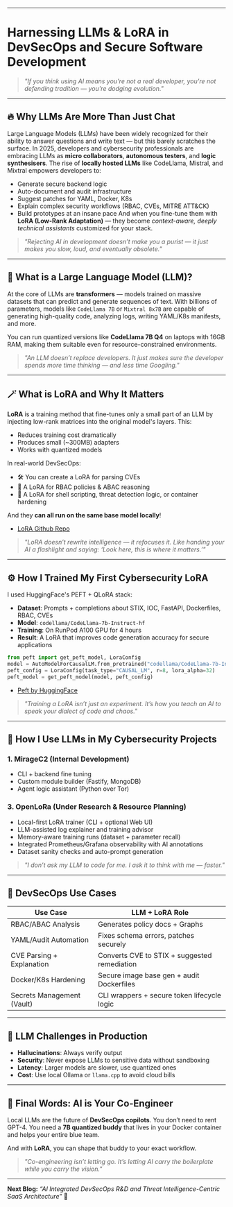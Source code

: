 
---

# Harnessing LLMs & LoRA in DevSecOps and Secure Software Development

> *"If you think using AI means you're not a real developer, you're not defending tradition — you're dodging evolution."*

---

## 🔥 Why LLMs Are More Than Just Chat

Large Language Models (LLMs) have been widely recognized for their ability to answer questions and write text — but this barely scratches the surface. In 2025, developers and cybersecurity professionals are embracing LLMs as **micro collaborators**, **autonomous testers**, and **logic synthesisers**. The rise of **locally hosted LLMs** like CodeLlama, Mistral, and Mixtral empowers developers to:

- Generate secure backend logic  
- Auto-document and audit infrastructure  
- Suggest patches for YAML, Docker, K8s  
- Explain complex security workflows (RBAC, CVEs, MITRE ATT&CK)  
- Build prototypes at an insane pace 
And when you fine-tune them with **LoRA (Low-Rank Adaptation)** — they become *context-aware, deeply technical assistants* customized for your stack.

> *"Rejecting AI in development doesn’t make you a purist — it just makes you slow, loud, and eventually obsolete."*

---

## 🧠 What is a Large Language Model (LLM)?

At the core of LLMs are **transformers** — models trained on massive datasets that can predict and generate sequences of text. With billions of parameters, models like `CodeLlama 7B` or `Mixtral 8x7B` are capable of generating high-quality code, analyzing logs, writing YAML/K8s manifests, and more.

You can run quantized versions like **CodeLlama 7B Q4** on laptops with 16GB RAM, making them suitable even for resource-constrained environments.

> *"An LLM doesn’t replace developers. It just makes sure the developer spends more time thinking — and less time Googling."*

---

## 🪄 What is LoRA and Why It Matters

**LoRA** is a training method that fine-tunes only a small part of an LLM by injecting low-rank matrices into the original model's layers. This:

- Reduces training cost dramatically  
- Produces small (~300MB) adapters  
- Works with quantized models  

In real-world DevSecOps:

- 🛠 You can create a LoRA for parsing CVEs  
- 🔐 A LoRA for RBAC policies & ABAC reasoning  
- 🧪 A LoRA for shell scripting, threat detection logic, or container hardening  

And they **can all run on the same base model locally**!
- [LoRA Github Repo](https://github.com/microsoft/LoRA)

> *"LoRA doesn’t rewrite intelligence — it refocuses it. Like handing your AI a flashlight and saying: ‘Look here, this is where it matters.’"*

---

## ⚙️ How I Trained My First Cybersecurity LoRA

I used HuggingFace's PEFT + QLoRA stack:

- **Dataset**: Prompts + completions about STIX, IOC, FastAPI, Dockerfiles, RBAC, CVEs  
- **Model**: `codellama/CodeLlama-7b-Instruct-hf`  
- **Training**: On RunPod A100 GPU for 4 hours  
- **Result**: A LoRA that improves code generation accuracy for secure applications  

```python
from peft import get_peft_model, LoraConfig
model = AutoModelForCausalLM.from_pretrained("codellama/CodeLlama-7b-Instruct-hf")
peft_config = LoraConfig(task_type="CAUSAL_LM", r=8, lora_alpha=32)
peft_model = get_peft_model(model, peft_config)
```
- [Peft by HuggingFace](https://github.com/huggingface/peft)

> *"Training a LoRA isn’t just an experiment. It’s how you teach an AI to speak your dialect of code and chaos."*

---

## 🧪 How I Use LLMs in My Cybersecurity Projects

### 1. **MirageC2 (Internal Development)**
- CLI + backend fine tuning  
- Custom module builder (Fastify, MongoDB)  
- Agent logic assistant (Python over Tor)    

### 3. **OpenLoRa (Under Research & Resource Planning)**
- Local-first LoRA trainer (CLI + optional Web UI)
- LLM-assisted log explainer and training advisor
- Memory-aware training runs (dataset + parameter recall)
- Integrated Prometheus/Grafana observability with AI annotations
- Dataset sanity checks and auto-prompt generation

> *"I don’t ask my LLM to code for me. I ask it to think with me — faster."*

---

## 🧰 DevSecOps Use Cases

| Use Case                   | LLM + LoRA Role                              |
| -------------------------- | -------------------------------------------- |
| RBAC/ABAC Analysis         | Generates policy docs + Graphs               |
| YAML/Audit Automation      | Fixes schema errors, patches securely        |
| CVE Parsing + Explanation  | Converts CVE to STIX + suggested remediation |
| Docker/K8s Hardening       | Secure image base gen + audit Dockerfiles    |
| Secrets Management (Vault) | CLI wrappers + secure token lifecycle logic  |

---

## 🛑 LLM Challenges in Production

- **Hallucinations**: Always verify output  
- **Security**: Never expose LLMs to sensitive data without sandboxing  
- **Latency**: Larger models are slower, use quantized ones  
- **Cost**: Use local Ollama or `llama.cpp` to avoid cloud bills  

---

## 🔮 Final Words: AI is Your Co-Engineer

Local LLMs are the future of **DevSecOps copilots**. You don’t need to rent GPT-4. You need a **7B quantized buddy** that lives in your Docker container and helps your entire blue team.

And with **LoRA**, you can shape that buddy to your exact workflow.

> *"Co-engineering isn’t letting go. It’s letting AI carry the boilerplate while you carry the vision."*

---

**Next Blog:** *“AI Integrated DevSecOps R&D and Threat Intelligence-Centric SaaS Architecture”* 🚀
